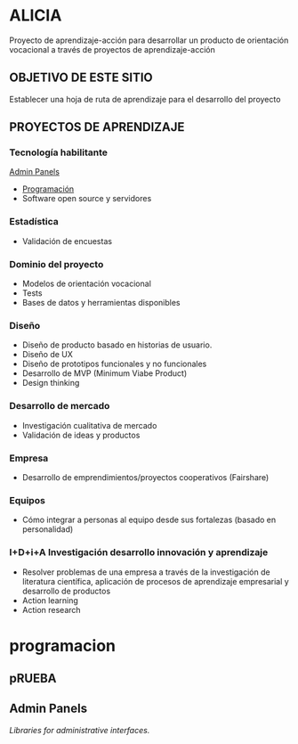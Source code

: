 # ALICIA
Proyecto de aprendizaje-acción para desarrollar un producto de orientación vocacional a través de proyectos de aprendizaje-acción
## OBJETIVO DE ESTE SITIO
Establecer una hoja de ruta de aprendizaje para el desarrollo del proyecto

##  PROYECTOS DE APRENDIZAJE
### Tecnología habilitante
[Admin Panels](#admin-panels)
- [Programación](#programacion)
- Software open source y servidores
### Estadística
- Validación de encuestas
### Dominio del proyecto
- Modelos de orientación vocacional
- Tests
- Bases de datos y herramientas disponibles
### Diseño
- Diseño de producto basado en historias de usuario.
- Diseño de UX
- Diseño de prototipos funcionales y no funcionales
- Desarrollo de MVP (Minimum Viabe Product)
- Design thinking
### Desarrollo de mercado
- Investigación cualitativa de mercado
- Validación de ideas y productos
### Empresa
- Desarrollo de emprendimientos/proyectos cooperativos (Fairshare)
### Equipos
- Cómo integrar a personas al equipo desde sus fortalezas (basado en personalidad)
### I+D+i+A Investigación desarrollo innovación y aprendizaje
- Resolver problemas de una empresa a través de la investigación de literatura científica, aplicación de procesos de aprendizaje empresarial y desarrollo de productos
- Action learning
- Action research

# programacion
pRUEBA
---

## Admin Panels

*Libraries for administrative interfaces.*
